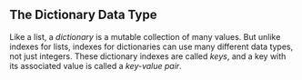 ## The Dictionary Data Type
Like a list, a *dictionary* is a mutable collection of many values. But unlike indexes for lists, indexes for dictionaries can use many different data types, not just integers. These dictionary indexes are called *keys*, and a key with its associated value is called a *key-value pair*.
